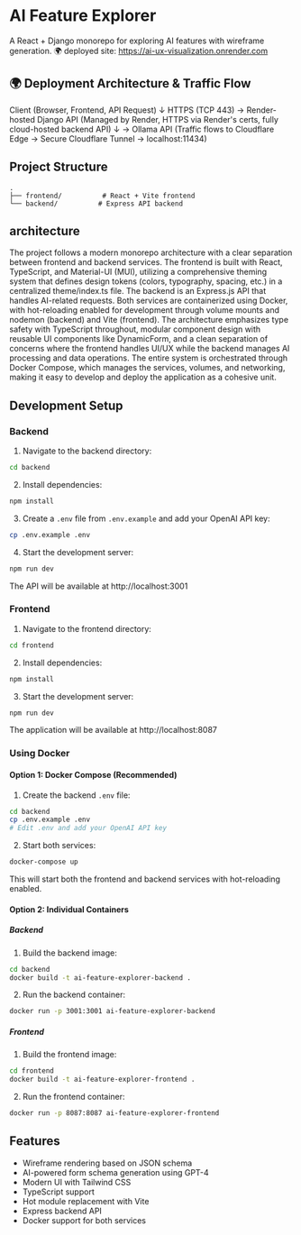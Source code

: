 # AI Feature Explorer

A React + Django monorepo for exploring AI features with wireframe generation.
🌍 deployed site: https://ai-ux-visualization.onrender.com
## 🌍 Deployment Architecture & Traffic Flow
Client (Browser, Frontend, API Request)
    ↓ HTTPS (TCP 443)
→ Render-hosted Django API
    (Managed by Render, HTTPS via Render's certs, fully cloud-hosted backend API)
    ↓
→ Ollama API
    (Traffic flows to Cloudflare Edge → Secure Cloudflare Tunnel → localhost:11434)

## Project Structure

```
.
├── frontend/          # React + Vite frontend
└── backend/          # Express API backend
```

## architecture
The project follows a modern monorepo architecture with a clear separation between frontend and backend services. The frontend is built with React, TypeScript, and Material-UI (MUI), utilizing a comprehensive theming system that defines design tokens (colors, typography, spacing, etc.) in a centralized theme/index.ts file. The backend is an Express.js API that handles AI-related requests. Both services are containerized using Docker, with hot-reloading enabled for development through volume mounts and nodemon (backend) and Vite (frontend). The architecture emphasizes type safety with TypeScript throughout, modular component design with reusable UI components like DynamicForm, and a clean separation of concerns where the frontend handles UI/UX while the backend manages AI processing and data operations. The entire system is orchestrated through Docker Compose, which manages the services, volumes, and networking, making it easy to develop and deploy the application as a cohesive unit.

## Development Setup

### Backend

1. Navigate to the backend directory:
```bash
cd backend
```

2. Install dependencies:
```bash
npm install
```

3. Create a `.env` file from `.env.example` and add your OpenAI API key:
```bash
cp .env.example .env
```

4. Start the development server:
```bash
npm run dev
```

The API will be available at http://localhost:3001

### Frontend

1. Navigate to the frontend directory:
```bash
cd frontend
```

2. Install dependencies:
```bash
npm install
```

3. Start the development server:
```bash
npm run dev
```

The application will be available at http://localhost:8087

### Using Docker

#### Option 1: Docker Compose (Recommended)

1. Create the backend `.env` file:
```bash
cd backend
cp .env.example .env
# Edit .env and add your OpenAI API key
```

2. Start both services:
```bash
docker-compose up
```

This will start both the frontend and backend services with hot-reloading enabled.

#### Option 2: Individual Containers

##### Backend

1. Build the backend image:
```bash
cd backend
docker build -t ai-feature-explorer-backend .
```

2. Run the backend container:
```bash
docker run -p 3001:3001 ai-feature-explorer-backend
```

##### Frontend

1. Build the frontend image:
```bash
cd frontend
docker build -t ai-feature-explorer-frontend .
```

2. Run the frontend container:
```bash
docker run -p 8087:8087 ai-feature-explorer-frontend
```

## Features

- Wireframe rendering based on JSON schema
- AI-powered form schema generation using GPT-4
- Modern UI with Tailwind CSS
- TypeScript support
- Hot module replacement with Vite
- Express backend API
- Docker support for both services